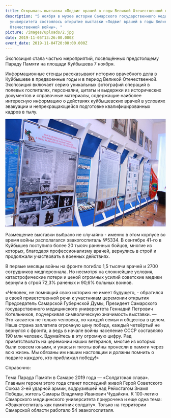 ```yaml
---
title: Открылась выставка «Подвиг врачей в годы Великой Отечественной войны»
description: "5 ноября в музее истории Самарского государственного медицинского
  университета состоялось открытие выставки «Подвиг врачей в годы Великой
  Отечественной войны». "
picture: /images/uploads/2.jpg
date: 2019-11-05T13:26:00.000Z
event_date: 2019-11-04T20:00:00.000Z
---
```

Экспозиция стала частью мероприятий, посвящённых предстоящему Параду Памяти на площади Куйбышева 7 ноября.

Информационные стенды рассказывают историю врачебного дела в Куйбышеве в предвоенные годы и в период Великой Отечественной. Экспозиция включает серию уникальных фотографий операций в полевых госпиталях, персоналии, цитаты и выдержки из исторических документов и справочные материалы, содержащие наиболее интересную информацию о действиях куйбышевских врачей в условиях эвакуации и непрекращающейся подготовке квалифицированных кадров в тылу.

![](/images/uploads/1.jpg)

Размещение выставки выбрано не случайно - именно в этом корпусе во время войны располагался эвакогоспиталь №5334. В сентябре 41-го в Куйбышев поступило более 20 тысяч раненных бойцов, многие из которых, благодаря профессионализму врачей, вернулись в строй и продолжали участвовать в военных действиях.

В первые месяцы войны на фронте погибло 1,5 тысячи врачей и 2700 сотрудников медперсонала. Но несмотря на сложнейшие условия, катастрофические потери и ценой огромных усилий советские медики вернули в строй 72,3% раненых и 90,6% больных воинов.

«Человек, не помнящий свою историю не имеет будущего, - обратился в своей приветственной речи к участникам церемонии открытия Председатель Самарской Губернской Думы, Президент Самарского государственного медицинского университета Геннадий Петрович Котельников, подчеркивая символическую значимость выставки. — Это касается не только человека, но каждой семьи и общества в целом. Наша страна заплатила огромную цену победе, каждый четвёртый не вернулся с фронта, а ведь в начале войны население СССР составляло 190 млн человек. Вдумайтесь в эту огромную цифру. Рад приветствовать на церемонии наших ветеранов, многие из которых были совсем юными, и ужасы и тяготы войны пронесли в памяти через всю жизнь. Мы обязаны им нашим настоящим и должны помнить о подвиге каждого, кто приближал победу!»

Справочно:

Тема Парада Памяти в Самаре 2019 года — «Солдатская слава». Главным героем этого года станет последний живой Герой Советского Союза 3-ей ударной армии, водрузившей над Рейхстагом Знамя Победы, житель Самары Владимир Иванович Чудайкин. К 100-летию Самарского медицинского университета приурочена и еще одна тема: «Эвакогоспиталь как памятник солдату». Только на территории Самарской области работало 54 эвакогоспиталя.
